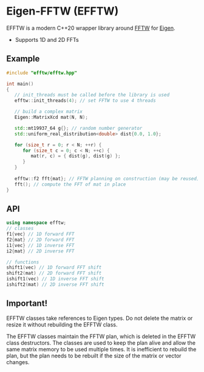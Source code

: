# Eigen-FFTW (EFFTW)
EFFTW is a modern C++20 wrapper library around [FFTW](http://www.fftw.org) for [Eigen](https://eigen.tuxfamily.org/index.php?title=Main_Page).

- Supports 1D and 2D FFTs

## Example

```c++
#include "efftw/efftw.hpp"

int main()
{
   // init_threads must be called before the library is used
   efftw::init_threads(4); // set FFTW to use 4 threads

   // build a complex matrix
   Eigen::MatrixXcd mat(N, N);

   std::mt19937_64 g{}; // random number generator
   std::uniform_real_distribution<double> dist{0.0, 1.0};

   for (size_t r = 0; r < N; ++r) {
      for (size_t c = 0; c < N; ++c) {
         mat(r, c) = { dist(g), dist(g) };
      }
   }
   
   efftw::f2 fft{mat}; // FFTW planning on construction (may be reused)
   fft(); // compute the FFT of mat in place
}
```

## API

```c++
using namespace efftw;
// classes
f1{vec} // 1D forward FFT
f2{mat} // 2D forward FFT
i1{vec} // 1D inverse FFT
i2{mat} // 2D inverse FFT

// functions
shift1(vec) // 1D forward FFT shift
shift2(mat) // 2D forward FFT shift
ishift1(vec) // 1D inverse FFT shift
ishift2(mat) // 2D inverse FFT shift
```

## Important!

EFFTW classes take references to Eigen types. Do not delete the matrix or resize it without rebuilding the EFFTW class.

The EFFTW classes maintain the FFTW plan, which is deleted in the EFFTW class destructors. The classes are used to keep the plan alive and allow the same matrix memory to be used multiple times. It is inefficient to rebuild the plan, but the plan needs to be rebuilt if the size of the matrix or vector changes.
